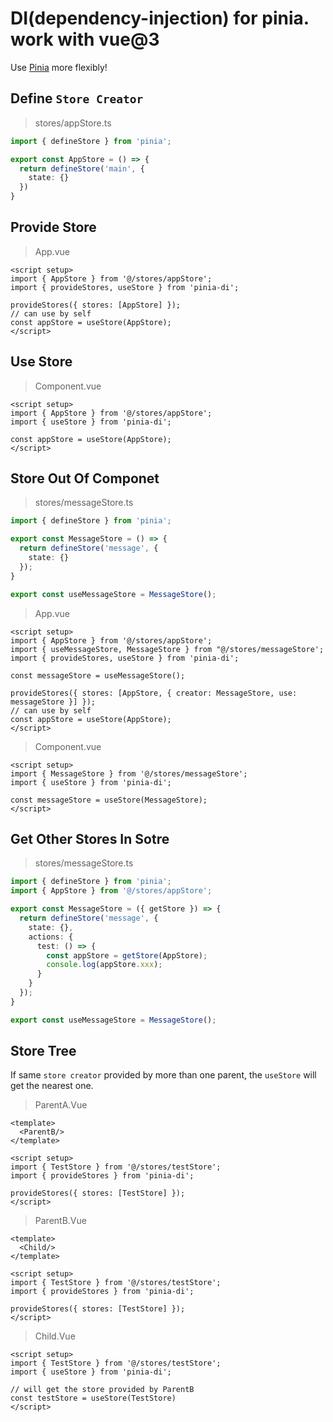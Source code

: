 # DI(dependency-injection) for pinia. work with vue@3

Use [Pinia](https://github.com/vuejs/pinia) more flexibly!

## Define `Store Creator`

> stores/appStore.ts
```ts
import { defineStore } from 'pinia';

export const AppStore = () => {
  return defineStore('main', {
    state: {}
  })
}
```

## Provide Store

> App.vue
```vue
<script setup>
import { AppStore } from '@/stores/appStore';
import { provideStores, useStore } from 'pinia-di';

provideStores({ stores: [AppStore] });
// can use by self
const appStore = useStore(AppStore);
</script>
```

## Use Store

> Component.vue
```vue
<script setup>
import { AppStore } from '@/stores/appStore';
import { useStore } from 'pinia-di';

const appStore = useStore(AppStore);
</script>
```

## Store Out Of Componet

> stores/messageStore.ts
```ts
import { defineStore } from 'pinia';

export const MessageStore = () => {
  return defineStore('message', {
    state: {}
  });
}

export const useMessageStore = MessageStore();
```

> App.vue
```vue
<script setup>
import { AppStore } from '@/stores/appStore';
import { useMessageStore, MessageStore } from "@/stores/messageStore';
import { provideStores, useStore } from 'pinia-di';

const messageStore = useMessageStore();

provideStores({ stores: [AppStore, { creator: MessageStore, use: messageStore }] });
// can use by self
const appStore = useStore(AppStore);
</script>
```

> Component.vue
```vue
<script setup>
import { MessageStore } from '@/stores/messageStore';
import { useStore } from 'pinia-di';

const messageStore = useStore(MessageStore);
</script>
```

## Get Other Stores In Sotre

> stores/messageStore.ts
```ts
import { defineStore } from 'pinia';
import { AppStore } from '@/stores/appStore';

export const MessageStore = ({ getStore }) => {
  return defineStore('message', {
    state: {},
    actions: {
      test: () => {
        const appStore = getStore(AppStore);
        console.log(appStore.xxx);
      }
    }
  });
}

export const useMessageStore = MessageStore();
```

## Store Tree

If same `store creator` provided by more than one parent, the `useStore` will get the nearest one.

> ParentA.Vue
```vue
<template>
  <ParentB/>
</template>

<script setup>
import { TestStore } from '@/stores/testStore';
import { provideStores } from 'pinia-di';

provideStores({ stores: [TestStore] });
</script>
```

> ParentB.Vue
```vue
<template>
  <Child/>
</template>

<script setup>
import { TestStore } from '@/stores/testStore';
import { provideStores } from 'pinia-di';

provideStores({ stores: [TestStore] });
</script>
```

> Child.Vue
```vue
<script setup>
import { TestStore } from '@/stores/testStore';
import { useStore } from 'pinia-di';

// will get the store provided by ParentB
const testStore = useStore(TestStore)
</script>
```